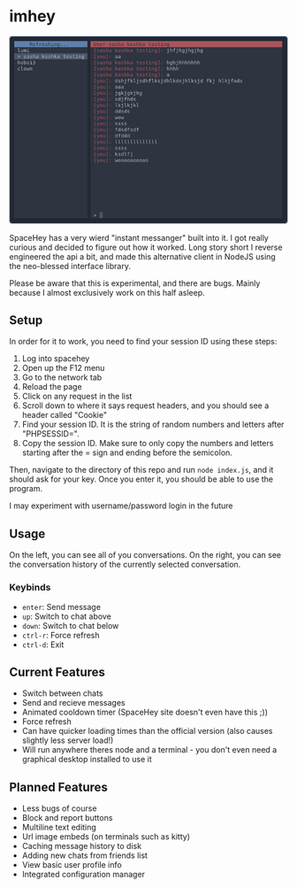 # imhey

![imhey screenshot](preview.png)

SpaceHey has a very wierd "instant messanger" built into it. I got really
curious and decided to figure out how it worked. Long story short I reverse
engineered the api a bit, and made this alternative client in NodeJS using
the neo-blessed interface library.

Please be aware that this is experimental, and there are bugs. Mainly because I
almost exclusively work on this half asleep.

## Setup

In order for it to work, you need to find your session ID using these steps:

1. Log into spacehey
2. Open up the F12 menu
3. Go to the network tab
4. Reload the page
5. Click on any request in the list
6. Scroll down to where it says request headers, and you should see a header
   called "Cookie"
7. Find your session ID. It is the string of random numbers and letters after
   "PHPSESSID=".
8. Copy the session ID. Make sure to only copy the numbers and letters starting
   after the = sign and ending before the semicolon.

Then, navigate to the directory of this repo and run `node index.js`, and it
should ask for your key. Once you enter it, you should be able to use the
program.

I may experiment with username/password login in the future

## Usage

On the left, you can see all of you conversations. On the right, you can see the
conversation history of the currently selected conversation.

### Keybinds

- `enter`: Send message
- `up`: Switch to chat above
- `down`: Switch to chat below
- `ctrl-r`: Force refresh
- `ctrl-d`: Exit

## Current Features

- Switch between chats
- Send and recieve messages
- Animated cooldown timer (SpaceHey site doesn't even have this ;))
- Force refresh
- Can have quicker loading times than the official version (also causes slightly
  less server load!)
- Will run anywhere theres node and a terminal - you don't even need a graphical
  desktop installed to use it

## Planned Features

- Less bugs of course
- Block and report buttons
- Multiline text editing
- Url image embeds (on terminals such as kitty)
- Caching message history to disk
- Adding new chats from friends list
- View basic user profile info
- Integrated configuration manager
